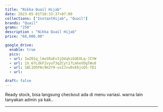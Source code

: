 ```yaml
---
title: "Nikka Quail Hijab"
date: 2023-05-01T10:33:37+07:00
collections: ["InstantHijab", "Quail"]
brands: "Quail"
grams: "250"
description : "Nikka Quail Hijab"
price: "68,000.00"

google_drive:
  enable: true
  pics:
  - url: 1wZO1q_lAeSRaEv3jO4qkiGQEOLq-JIYW
  - url: 1X_67LdkF2vyuT3qZCyt17LmheVDgTWu8
  - url: 1BL1OhPAc9m2Y9-usIJvu0xE6jsQS-fD1
  - url: 

draft: false
---
```


Ready stock, bisa langsung checkout ada di menu variasi.
warna lain tanyakan admin ya kak..

---------      
  

